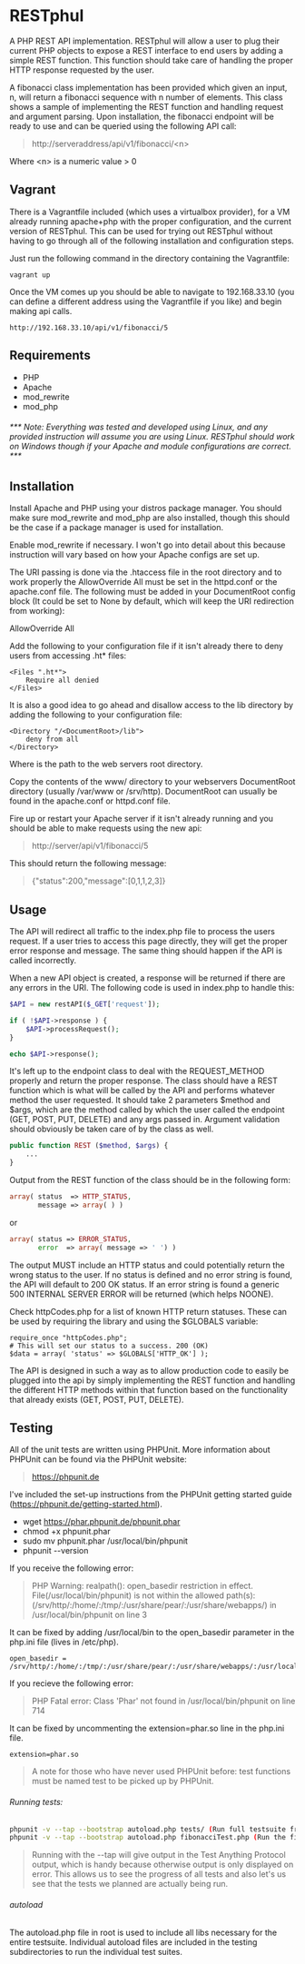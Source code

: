  RESTphul
==========

A PHP REST API implementation. RESTphul will allow a user to plug their current PHP objects to expose a REST interface to end users by adding a simple REST function. This function should take care of handling the proper HTTP response requested by the user. 

A fibonacci class implementation has been provided which given an input, n, will return a fibonacci sequence with n number of elements. This class shows a sample of implementing the REST function and handling request and argument parsing. Upon installation, the fibonacci endpoint will be ready to use and can be queried using the following API call:

>   http://serveraddress/api/v1/fibonacci/\<n\>

Where \<n\> is a numeric value > 0


 Vagrant
---------
There is a Vagrantfile included (which uses a virtualbox provider), for a VM already running apache+php with the proper configuration, and the current version of RESTphul. This can be used for trying out RESTphul without having to go through all of the following installation and configuration steps.

Just run the following command in the directory containing the Vagrantfile:

```
vagrant up
```

Once the VM comes up you should be able to navigate to 192.168.33.10 (you can define a different address using the Vagrantfile if you like) and begin making api calls.

```
http://192.168.33.10/api/v1/fibonacci/5
```


 Requirements
--------------
- PHP
- Apache
- mod_rewrite
- mod_php

###### *** Note: Everything was tested and developed using Linux, and any provided instruction will assume you are using Linux. RESTphul should work on Windows though if your Apache and module configurations are correct. ***


 Installation
--------------
Install Apache and PHP using your distros package manager. You should make sure mod_rewrite and mod_php are also installed, though this should be the case if a package manager is used for installation.

Enable mod_rewrite if necessary. I won't go into detail about this because instruction will vary based on how your Apache configs are set up.

The URI passing is done via the .htaccess file in the root directory and to work properly the AllowOverride All must be set in the httpd.conf or the apache.conf file. The following must be added in your DocumentRoot config block (It could be set to None by default, which will keep the URI redirection from working):

   AllowOverride All
    
Add the following to your configuration file if it isn't already there to deny users from accessing .ht* files:

```
<Files ".ht*">
    Require all denied
</Files>
```

It is also a good idea to go ahead and disallow access to the lib directory by adding the following to your configuration file:

```
<Directory "/<DocumentRoot>/lib">
    deny from all
</Directory>
```

Where <DocumentRoot> is the path to the web servers root directory.

Copy the contents of the www/ directory to your webservers DocumentRoot directory (usually /var/www or /srv/http). DocumentRoot can usually be found in the apache.conf or httpd.conf file. 

Fire up or restart your Apache server if it isn't already running and you should be able to make requests using the new api:
>   http://server/api/v1/fibonacci/5

This should return the following message:
>   {"status":200,"message":[0,1,1,2,3]}


 Usage
-------
The API will redirect all traffic to the index.php file to process the users request. If a user tries to access this page directly, they will get the proper error response and message. The same thing should happen if the API is called incorrectly.

When a new API object is created, a response will be returned if there are any errors in the URI. The following code is used in index.php to handle this:

```php
$API = new restAPI($_GET['request']);

if ( !$API->response ) {
    $API->processRequest();
}

echo $API->response(); 
```

It's left up to the endpoint class to deal with the REQUEST_METHOD properly and return the proper response. The class should have a REST function which is what will be called by the API and performs whatever method the user requested. It should take 2 parameters $method and $args, which are the method called by which the user called the endpoint (GET, POST, PUT, DELETE) and any args passed in. Argument validation should obviously be taken care of by the class as well.

```php
public function REST ($method, $args) {
    ...
}
```

Output from the REST function of the class should be in the following form:

```php
array( status  => HTTP_STATUS,
       message => array( ) )
```

or

```php
array( status => ERROR_STATUS,
       error  => array( message => ' ') )
```

The output MUST include an HTTP status and could potentially return the wrong status to the user. If no status is defined and no error string is found, the API will default to 200 OK status. If an error string is found a generic 500 INTERNAL SERVER ERROR will be returned (which helps NOONE).

Check httpCodes.php for a list of known HTTP return statuses. These can be used by requiring the library and using the $GLOBALS variable:

```
require_once "httpCodes.php";
# This will set our status to a success. 200 (OK)
$data = array( 'status' => $GLOBALS['HTTP_OK'] ); 
```

The API is designed in such a way as to allow production code to easily be plugged into the api by simply implementing the REST function and handling the different HTTP methods within that function based on the functionality that already exists (GET, POST, PUT, DELETE).


 Testing
---------
All of the unit tests are written using PHPUnit. More information about PHPUnit can be found via the PHPUnit website:

> https://phpunit.de

I've included the set-up instructions from the PHPUnit getting started guide (https://phpunit.de/getting-started.html).

- wget https://phar.phpunit.de/phpunit.phar
- chmod +x phpunit.phar
- sudo mv phpunit.phar /usr/local/bin/phpunit
- phpunit --version

If you receive the following error:
> PHP Warning:  realpath(): open_basedir restriction in effect. File(/usr/local/bin/phpunit) is not within the allowed path(s): (/srv/http/:/home/:/tmp/:/usr/share/pear/:/usr/share/webapps/) in /usr/local/bin/phpunit on line 3

It can be fixed by adding /usr/local/bin to the open_basedir parameter in the php.ini file (lives in /etc/php).

```
open_basedir = /srv/http/:/home/:/tmp/:/usr/share/pear/:/usr/share/webapps/:/usr/local/bin/
```

If you recieve the following error:
> PHP Fatal error:  Class 'Phar' not found in /usr/local/bin/phpunit on line 714

It can be fixed by uncommenting the extension=phar.so line in the php.ini file.

```
extension=phar.so
```

> A note for those who have never used PHPUnit before: test functions must be named test<Something> to be picked up by PHPUnit.

###### Running tests:
```bash
phpunit -v --tap --bootstrap autoload.php tests/ (Run full testsuite from root directory)
phpunit -v --tap --bootstrap autoload.php fibonacciTest.php (Run the fibonacci class testsuite from the tests/fibonacci directory)
```
> Running with the --tap will give output in the Test Anything Protocol output, which is handy because otherwise output is only displayed on error. This allows us to see the progress of all tests and also let's us see that the tests we planned are actually being run.
 
###### autoload
The autoload.php file in root is used to include all libs necessary for the entire testsuite. Individual autoload files are included in the testing subdirectories to run the individual test suites.
